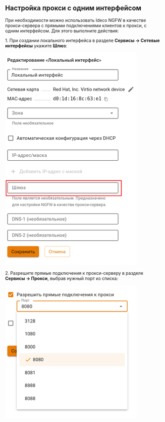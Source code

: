 ## Настройка прокси с одним интерфейсом

При необходимости можно использовать Ideco NGFW в качестве прокси-сервера с прямыми подключениями клиентов к прокси, с одним интерфейсом. Для этого выполните действия:

1\. При создании локального интерфейса в разделе **Сервисы -> Сетевые интерфейсы** укажите **Шлюз**:

![](/.gitbook/assets/interfaces24.png)

2\. Разрешите прямые подключения к прокси-серверу в разделе **Сервисы -> Прокси**, выбрав нужный порт из списка:

![](/.gitbook/assets/proxy1.png)